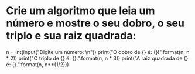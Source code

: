 # Crie um algoritmo que leia um número e mostre o seu dobro, o seu triplo e sua raiz quadrada:

n = int(input("Digite um número: \n"))
print("O dobro de {} é: {}!".format(n, n * 2))
print("O triplo de {} é: {}.".format(n, n * 3))
print("A raiz quadrada de {} é: {}.".format(n, n**(1/2)))

````
